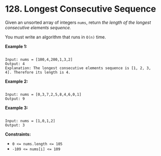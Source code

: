 # 128. Longest Consecutive Sequence

Given an unsorted array of integers `nums`, return *the length of the longest consecutive elements sequence.*

You must write an algorithm that runs in `O(n)` time.

**Example 1:**

```

Input: nums = [100,4,200,1,3,2]
Output: 4
Explanation: The longest consecutive elements sequence is [1, 2, 3, 4]. Therefore its length is 4.

```

**Example 2:**

```

Input: nums = [0,3,7,2,5,8,4,6,0,1]
Output: 9

```

**Example 3:**

```

Input: nums = [1,0,1,2]
Output: 3

```

**Constraints:**

* `0 <= nums.length <= 105`
* `-109 <= nums[i] <= 109`